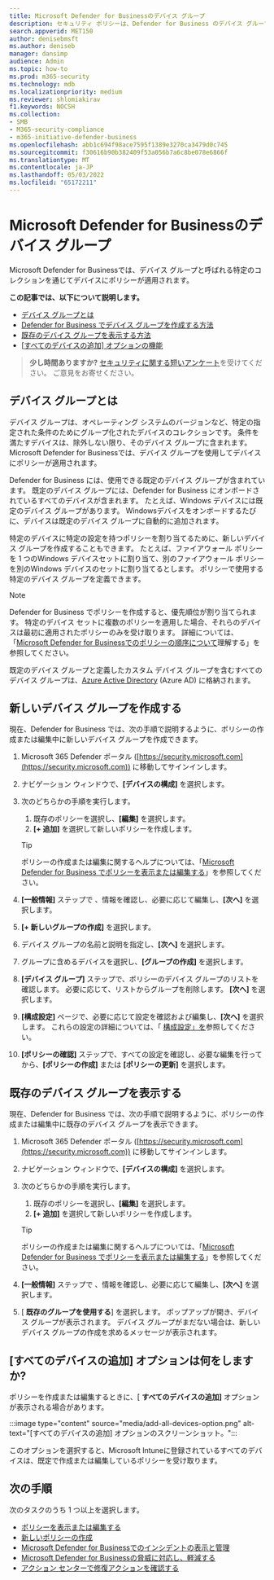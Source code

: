 ```yaml
---
title: Microsoft Defender for Businessのデバイス グループ
description: セキュリティ ポリシーは、Defender for Business のデバイス グループを介してデバイスに適用されます。
search.appverid: MET150
author: denisebmsft
ms.author: deniseb
manager: dansimp
audience: Admin
ms.topic: how-to
ms.prod: m365-security
ms.technology: mdb
ms.localizationpriority: medium
ms.reviewer: shlomiakirav
f1.keywords: NOCSH
ms.collection:
- SMB
- M365-security-compliance
- m365-initiative-defender-business
ms.openlocfilehash: abb1c694f98ace7595f1389e3270ca3479d0c745
ms.sourcegitcommit: f30616b90b382409f53a056b7a6c8be078e6866f
ms.translationtype: MT
ms.contentlocale: ja-JP
ms.lasthandoff: 05/03/2022
ms.locfileid: "65172211"
---
```

# <a name="device-groups-in-microsoft-defender-for-business"></a>Microsoft Defender for Businessのデバイス グループ

Microsoft Defender for Businessでは、デバイス グループと呼ばれる特定のコレクションを通じてデバイスにポリシーが適用されます。 

**この記事では、以下について説明します。**  

- [デバイス グループとは](#what-is-a-device-group)   
- [Defender for Business でデバイス グループを作成する方法](#create-a-new-device-group)
- [既存のデバイス グループを表示する方法](#view-an-existing-device-group)
- [[すべてのデバイスの追加] オプションの機能](#what-does-the-add-all-devices-option-do)

>
> **少し時間ありますか?**
> <a href="https://microsoft.qualtrics.com/jfe/form/SV_0JPjTPHGEWTQr4y" target="_blank">セキュリティに関する短いアンケート</a>を受けてください。 ご意見をお寄せください。
>

## <a name="what-is-a-device-group"></a>デバイス グループとは

デバイス グループは、オペレーティング システムのバージョンなど、特定の指定された条件のためにグループ化されたデバイスのコレクションです。 条件を満たすデバイスは、除外しない限り、そのデバイス グループに含まれます。 Microsoft Defender for Businessでは、デバイス グループを使用してデバイスにポリシーが適用されます。

Defender for Business には、使用できる既定のデバイス グループが含まれています。 既定のデバイス グループには、Defender for Business にオンボードされているすべてのデバイスが含まれます。 たとえば、Windows デバイスには既定のデバイス グループがあります。 Windowsデバイスをオンボードするたびに、デバイスは既定のデバイス グループに自動的に追加されます。

特定のデバイスに特定の設定を持つポリシーを割り当てるために、新しいデバイス グループを作成することもできます。 たとえば、ファイアウォール ポリシーを 1 つのWindows デバイスセットに割り当て、別のファイアウォール ポリシーを別のWindows デバイスのセットに割り当てるとします。 ポリシーで使用する特定のデバイス グループを定義できます。

> [!NOTE]
> Defender for Business でポリシーを作成すると、優先順位が割り当てられます。 特定のデバイス セットに複数のポリシーを適用した場合、それらのデバイスは最初に適用されたポリシーのみを受け取ります。 詳細については、「[Microsoft Defender for Businessでのポリシーの順序について](mdb-policy-order.md)理解する」を参照してください。

既定のデバイス グループと定義したカスタム デバイス グループを含むすべてのデバイス グループは、[Azure Active Directory](/azure/active-directory/fundamentals/active-directory-whatis) (Azure AD) に格納されます。

## <a name="create-a-new-device-group"></a>新しいデバイス グループを作成する

現在、Defender for Business では、次の手順で説明するように、ポリシーの作成または編集中に新しいデバイス グループを作成できます。 

1. Microsoft 365 Defender ポータル ([https://security.microsoft.com](https://security.microsoft.com)) に移動してサインインします。

2. ナビゲーション ウィンドウで、**[デバイスの構成]** を選択します。 

3. 次のどちらかの手順を実行します。

    1. 既存のポリシーを選択し、**[編集]** を選択します。
    2. **[+ 追加]** を選択して新しいポリシーを作成します。

    > [!TIP]
    > ポリシーの作成または編集に関するヘルプについては、「[Microsoft Defender for Business でポリシーを表示または編集する](mdb-view-edit-policies.md)」を参照してください。

4. **[一般情報]** ステップで 、情報を確認し、必要に応じて編集し、**[次へ]** を選択します。

5. **[+ 新しいグループの作成]** を選択します。 

6. デバイス グループの名前と説明を指定し、**[次へ]** を選択します。

7. グループに含めるデバイスを選択し、**[グループの作成]** を選択します。

8. **[デバイス グループ]** ステップで、ポリシーのデバイス グループのリストを確認します。 必要に応じて、リストからグループを削除します。 **[次へ]** を選択します。

9. **[構成設定]** ページで、必要に応じて設定を確認および編集し、**[次へ]** を選択します。 これらの設定の詳細については、「 [構成設定」を](mdb-next-gen-configuration-settings.md)参照してください。

10. **[ポリシーの確認]** ステップで、すべての設定を確認し、必要な編集を行ってから、**[ポリシーの作成]** または **[ポリシーの更新]** を選択します。

## <a name="view-an-existing-device-group"></a>既存のデバイス グループを表示する

現在、Defender for Business では、次の手順で説明するように、ポリシーの作成または編集中に既存のデバイス グループを表示できます。 

1. Microsoft 365 Defender ポータル ([https://security.microsoft.com](https://security.microsoft.com)) に移動してサインインします。

2. ナビゲーション ウィンドウで、**[デバイスの構成]** を選択します。 

3. 次のどちらかの手順を実行します。

    1. 既存のポリシーを選択し、**[編集]** を選択します。
    2. **[+ 追加]** を選択して新しいポリシーを作成します。

    > [!TIP]
    > ポリシーの作成または編集に関するヘルプについては、「[Microsoft Defender for Business でポリシーを表示または編集する](mdb-view-edit-policies.md)」を参照してください。

4. **[一般情報]** ステップで 、情報を確認し、必要に応じて編集し、**[次へ]** を選択します。

5. [ **既存のグループを使用する**] を選択します。 ポップアップが開き、デバイス グループが表示されます。 デバイス グループがまだない場合は、新しいデバイス グループの作成を求めるメッセージが表示されます。

## <a name="what-does-the-add-all-devices-option-do"></a>[すべてのデバイスの追加] オプションは何をしますか?

ポリシーを作成または編集するときに、[ **すべてのデバイスの追加]** オプションが表示される場合があります。

:::image type="content" source="media/add-all-devices-option.png" alt-text="[すべてのデバイスの追加] オプションのスクリーンショット。":::

このオプションを選択すると、Microsoft Intuneに登録されているすべてのデバイスは、既定で作成または編集しているポリシーを受け取ります。 

## <a name="next-steps"></a>次の手順

次のタスクのうち 1 つ以上を選択します。

- [ポリシーを表示または編集する](mdb-view-edit-policies.md)
- [新しいポリシーの作成](mdb-create-new-policy.md)
- [Microsoft Defender for Businessでのインシデントの表示と管理](mdb-view-manage-incidents.md)
- [Microsoft Defender for Businessの脅威に対応し、軽減する](mdb-respond-mitigate-threats.md)
- [アクション センターで修復アクションを確認する](mdb-review-remediation-actions.md)